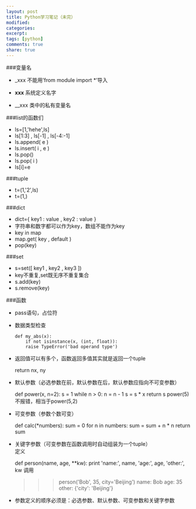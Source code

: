 ```yaml
---
layout: post
title: Python学习笔记（未完）
modified:
categories: 
excerpt: 
tags: [python]
comments: true
share: true
---
```


###变量名
-    _xxx 不能用’from module import *’导入

-    __xxx__ 系统定义名字

-    __xxx 类中的私有变量名

###list的函数们
-    ls=[1,'hehe',ls]
-    ls[1:3] , ls[-1] , ls[-4:-1]
-    ls.append( e )
-    ls.insert( i , e )
-    ls.pop()
-    ls.pop( i )
-    ls[i]=e

###tuple
-    t=(1,'2',ls)
-    t=(1,)

###dict
-    dict={ key1 : value , key2 : value }
-    字符串和数字都可以作为key，数组不能作为key
-    key in map
-    map.get( key , default )
-    pop(key)

###set
-    s=set([ key1 , key2 , key3 ])
-    key不重复,set既无序不重复集合
-    s.add(key)
-    s.remove(key)

###函数
-    pass语句，占位符
-    数据类型检查

         def my_abs(x):
             if not isinstance(x, (int, float)):  
             raise TypeError('bad operand type')
-    返回值可以有多个，函数返回多值其实就是返回一个tuple

        return nx, ny
-    默认参数（必选参数在前，默认参数在后，默认参数应指向不可变参数）

        def power(x, n=2):
            s = 1
            while n > 0:
                n = n - 1
                s = s * x
            return s
power(5)不报错，相当于power(5,2)
-    可变参数（参数个数可变）

        def calc(*numbers):
            sum = 0
            for n in numbers:
                sum = sum + n * n
            return sum

-    关键字参数（可变参数在函数调用时自动组装为一个tuple）  
定义

        def person(name, age, **kw):
            print 'name:', name, 'age:', age, 'other:', kw
调用

        >>> person('Bob', 35, city='Beijing')
        name: Bob age: 35 other: {'city': 'Beijing'}
-    参数定义的顺序必须是：必选参数、默认参数、可变参数和关键字参数